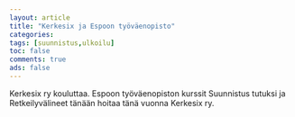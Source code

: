 ```yaml
--- 
layout: article 
title: "Kerkesix ja Espoon työväenopisto" 
categories: 
tags: [suunnistus,ulkoilu]
toc: false 
comments: true 
ads: false 
--- 
```


Kerkesix ry kouluttaa. Espoon työväenopiston kurssit Suunnistus tutuksi
ja Retkeilyvälineet tänään hoitaa tänä vuonna Kerkesix ry.

